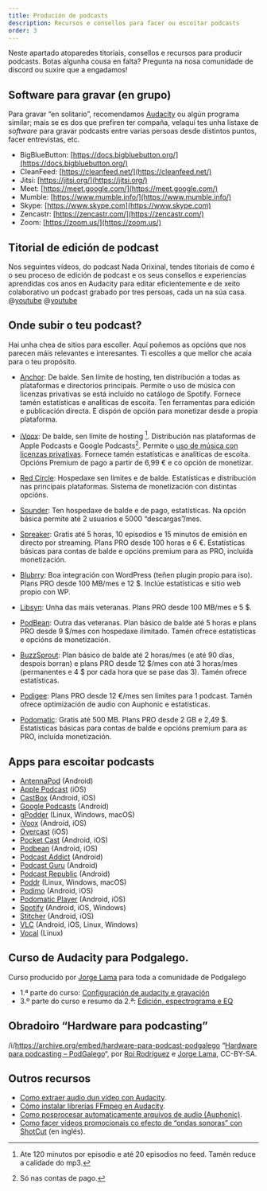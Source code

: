 ```yaml
---
title: Produción de podcasts
description: Recursos e consellos para facer ou escoitar podcasts
order: 3
---
```

Neste apartado atoparedes titoriais, consellos e recursos para producir podcasts. Botas algunha cousa en falta? Pregunta na nosa comunidade de discord ou suxire que a engadamos!

## Software para gravar (en grupo)

Para gravar “en solitario”, recomendamos [Audacity](https://www.audacityteam.org/) ou algún programa similar; mais se es dos que prefiren ter compaña, velaquí tes unha listaxe de *software* para gravar podcasts entre varias persoas desde distintos puntos, facer entrevistas, etc.

- BigBlueButton: [https://docs.bigbluebutton.org/](https://docs.bigbluebutton.org/)
- CleanFeed: [https://cleanfeed.net/](https://cleanfeed.net/)
- Jitsi: [https://jitsi.org/](https://jitsi.org/)
- Meet: [https://meet.google.com/](https://meet.google.com/)
- Mumble: [https://www.mumble.info/](https://www.mumble.info/)
- Skype: [https://www.skype.com](https://www.skype.com)
- Zencastr: [https://zencastr.com/](https://zencastr.com/)
- Zoom: [https://zoom.us/](https://zoom.us/)

## Titorial de edición de podcast
Nos seguintes vídeos, do podcast Nada Orixinal, tendes titoriais de como é o seu proceso de edición de podcast e os seus consellos e experiencias aprendidas cos anos en Audacity para editar eficientemente e de xeito colaborativo un podcast grabado por tres persoas, cada un na súa casa. 
@[youtube](wfYQ0dXiVfc)
@[youtube](bPoPuPCKdRE)
## Onde subir o teu podcast?

Hai unha chea de sitios para escoller. Aquí poñemos as opcións que nos parecen máis relevantes e interesantes. Ti escolles a que mellor che acaia para o teu propósito.

- [Anchor](https://anchor.fm/): De balde. Sen límite de hosting, ten distribución a todas as plataformas e directorios principais. Permite o uso de música con licenzas privativas se está incluído no catálogo de Spotify. Fornece tamén estatísticas e analíticas de escoita. Ten ferramentas para edición e publicación directa. E dispón de opción para monetizar desde a propia plataforma.

- [iVoox](https://www.ivoox.com/podcasters): De balde, sen límite de hosting [^1]. Distribución nas plataformas de Apple Podcasts e Google Podcasts[^2]. Permite o [uso de música con licenzas privativas](https://ivoox.zendesk.com/hc/es-es/articles/360000212945--Puedo-utilizar-m%C3%BAsica-en-mi-podcast-). Fornece tamén estatísticas e analíticas de escoita. Opcións Premium de pago a partir de 6,99 € e co opción de monetizar.

[^1]: Ate 120 minutos por episodio e até 20 episodios no feed. Tamén reduce a calidade do mp3.
[^2]: Só nas contas de pago.

- [Red Circle](https://redcircle.com/pricing): Hospedaxe sen límites e de balde. Estatísticas e distribución nas principais plataformas. Sistema de monetización con distintas opcións.

- [Sounder](https://sounder.fm/pricing/): Ten hospedaxe de balde e de pago, estatísticas. Na opción básica permite até 2 usuarios e 5000 “descargas”/mes.

- [Spreaker](https://www.spreaker.com/plans): Gratis até 5 horas, 10 episodios e 15 minutos de emisión en directo por streaming. Plans PRO desde 100 horas e 6 €. Estatísticas básicas para contas de balde e opcións premium para as PRO, incluída monetización.

- [Blubrry](https://blubrry.com/services/podcast-hosting/): Boa integración con WordPress (teñen plugin propio para iso). Plans PRO desde 100 MB/mes e 12 $. Inclúe estatísticas e sitio web propio con WP.

- [Libsyn](https://libsyn.com/plans-and-pricing/): Unha das máis veteranas. Plans PRO desde 100 MB/mes e 5 $.

- [PodBean](https://www.podbean.com/podcast-hosting-pricing): Outra das veteranas. Plan básico de balde até 5 horas e plans PRO desde 9 $/mes con hospedaxe ilimitado. Tamén ofrece estatísticas e opcións de monetización.

- [BuzzSprout](https://www.buzzsprout.com/pricing): Plan básico de balde até 2 horas/mes (e até 90 días, despois borran) e plans PRO desde 12 $/mes con até 3 horas/mes (permanentes e 4 $ por cada hora que se pase das 3). Tamén ofrece estatísticas.

- [Podigee](https://www.podigee.com/es/pricing): Plans PRO desde 12 €/mes sen límites para 1 podcast. Tamén ofrece optimización de audio con Auphonic e estatísticas.

- [Podomatic](https://www.podomatic.com/): Gratis até 500 MB. Plans PRO desde 2 GB e 2,49 $. Estatísticas básicas para contas de balde e opcións premium para as PRO, incluída monetización.

## Apps para escoitar podcasts
	
- [AntennaPod](https://antennapod.org/) (Android)
- [Apple Podcast](https://apps.apple.com/es/app/apple-podcasts/id525463029) (iOS)
- [CastBox](https://castbox.fm/) (Android, iOS)
- [Google Podcasts](https://play.google.com/store/apps/details?id=com.google.android.apps.podcasts) (Android)
- [gPodder](https://gpodder.github.io/) (Linux, Windows, macOS)
- [iVoox](https://www.ivoox.com/) (Android, iOS)
- [Overcast](https://overcast.fm/) (iOS)
- [Pocket Cast](https://www.pocketcasts.com/) (Android, iOS)
- [Podbean](https://www.podbean.com/podcast-app-iphone-android-mobile) (Android, iOS)
- [Podcast Addict](https://podcastaddict.com/) (Android)
- [Podcast Guru](https://podcastguru.io/) (Android)
- [Podcast Republic](https://www.podcastrepublic.net/) (Android)
- [Poddr](https://sn8z.github.io/Poddr/) (Linux, Windows, macOS)
- [Podimo](https://podimo.com/es/app-features) (Android, iOS)
- [Podomatic Player](https://www.podomatic.com/) (Android, iOS)
- [Spotify](https://www.spotify.com/) (Android, iOS, Windows)
- [Stitcher](https://www.stitcher.com/) (Android, iOS)
- [VLC](https://www.videolan.org/vlc/index.gl.html) (Android, iOS, Linux, Windows)
- [Vocal](https://vocalproject.net/) (Linux)

## Curso de Audacity para Podgalego.

Curso producido por [Jorge Lama](https://twitter.com/raivenra) para toda a comunidade de Podgalego

- 1.ª parte do curso: [Configuración de audacity e gravación](https://archive.org/details/01-formacion-sobre-audacity-para-pod-galego)
- 3.º parte do curso e resumo da 2.ª: [Edición, espectrograma e EQ](https://archive.org/details/formacion-sobre-audacity-para-pod-galego.-terceira-parte-e-resumo-da-segunda-parte)

## Obradoiro “Hardware para podcasting”
/i/https://archive.org/embed/hardware-para-podcast-podgalego
“[Hardware para podcasting – PodGalego](https://archive.org/details/hardware-para-podcast-podgalego)“, por [Roi Rodríguez](https://twitter.com/inmovilizame) e [Jorge Lama](https://twitter.com/raivenra), CC-BY-SA.


## Outros recursos
- [Como extraer audio dun vídeo con Audacity](https://www.youtube.com/watch?v=AAJN8nGcS4o).
- [Cómo instalar librerías FFmpeg en Audacity](https://www.youtube.com/watch?v=-uxSedIgnIs&t=4s&ab_channel=JoseLuisTecno).
- [Como posprocesar automaticamente arquivos de audio (Auphonic)](https://auphonic.com/).
- [Como facer vídeos promocionais co efecto de “ondas sonoras” con ShotCut](https://www.youtube.com/watch?v=PWPY1_-pCHo) (en inglés).